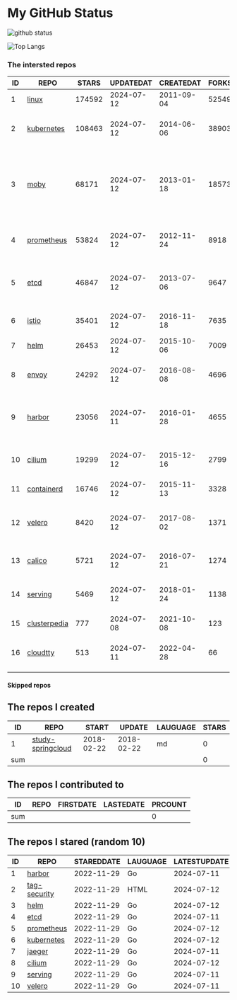 # My GitHub Status

<img src="https://github-readme-stats-1.yihong0618.vercel.app/api?username=daoqingniu&show_icons=true&&&hide_title=true&count_private=true" alt="github status" />

![Top Langs](https://github-readme-stats-1.yihong0618.vercel.app/api/top-langs/?username=daoqingniu&layout=compact)

<!--START_SECTION:github_repos-->
### The intersted repos
| ID |                              REPO                               | STARS  | UPDATEDAT  | CREATEDAT  | FORKSCOUNT |                                                DESCRIPTIONS                                                |
|----|-----------------------------------------------------------------|--------|------------|------------|------------|------------------------------------------------------------------------------------------------------------|
|  1 | [linux](https://github.com/torvalds/linux)                      | 174592 | 2024-07-12 | 2011-09-04 |      52549 | Linux kernel source tree                                                                                   |
|  2 | [kubernetes](https://github.com/kubernetes/kubernetes)          | 108463 | 2024-07-12 | 2014-06-06 |      38903 | Production-Grade Container Scheduling and Management                                                       |
|  3 | [moby](https://github.com/moby/moby)                            |  68171 | 2024-07-12 | 2013-01-18 |      18573 | The Moby Project - a collaborative project for the container ecosystem to assemble container-based systems |
|  4 | [prometheus](https://github.com/prometheus/prometheus)          |  53824 | 2024-07-12 | 2012-11-24 |       8918 | The Prometheus monitoring system and time series database.                                                 |
|  5 | [etcd](https://github.com/etcd-io/etcd)                         |  46847 | 2024-07-12 | 2013-07-06 |       9647 | Distributed reliable key-value store for the most critical data of a distributed system                    |
|  6 | [istio](https://github.com/istio/istio)                         |  35401 | 2024-07-12 | 2016-11-18 |       7635 | Connect, secure, control, and observe services.                                                            |
|  7 | [helm](https://github.com/helm/helm)                            |  26453 | 2024-07-12 | 2015-10-06 |       7009 | The Kubernetes Package Manager                                                                             |
|  8 | [envoy](https://github.com/envoyproxy/envoy)                    |  24292 | 2024-07-12 | 2016-08-08 |       4696 | Cloud-native high-performance edge/middle/service proxy                                                    |
|  9 | [harbor](https://github.com/goharbor/harbor)                    |  23056 | 2024-07-11 | 2016-01-28 |       4655 | An open source trusted cloud native registry project that stores, signs, and scans content.                |
| 10 | [cilium](https://github.com/cilium/cilium)                      |  19299 | 2024-07-12 | 2015-12-16 |       2799 | eBPF-based Networking, Security, and Observability                                                         |
| 11 | [containerd](https://github.com/containerd/containerd)          |  16746 | 2024-07-12 | 2015-11-13 |       3328 | An open and reliable container runtime                                                                     |
| 12 | [velero](https://github.com/vmware-tanzu/velero)                |   8420 | 2024-07-12 | 2017-08-02 |       1371 | Backup and migrate Kubernetes applications and their persistent volumes                                    |
| 13 | [calico](https://github.com/projectcalico/calico)               |   5721 | 2024-07-12 | 2016-07-21 |       1274 | Cloud native networking and network security                                                               |
| 14 | [serving](https://github.com/knative/serving)                   |   5469 | 2024-07-12 | 2018-01-24 |       1138 | Kubernetes-based, scale-to-zero, request-driven compute                                                    |
| 15 | [clusterpedia](https://github.com/clusterpedia-io/clusterpedia) |    777 | 2024-07-08 | 2021-10-08 |        123 | The Encyclopedia of Kubernetes clusters                                                                    |
| 16 | [cloudtty](https://github.com/cloudtty/cloudtty)                |    513 | 2024-07-11 | 2022-04-28 |         66 | A Friendly Kubernetes CloudShell (Web Terminal) !                                                          |



#### Skipped repos
<!--END_SECTION:github_repos-->

<!--START_SECTION:my_github-->
## The repos I created
| ID  |                                 REPO                                 |   START    |   UPDATE   | LAUGUAGE | STARS |
|-----|----------------------------------------------------------------------|------------|------------|----------|-------|
|   1 | [study-springcloud](https://github.com/daoqingniu/study-springcloud) | 2018-02-22 | 2018-02-22 | md       |     0 |
| sum |                                                                      |            |            |          |     0 |

## The repos I contributed to
| ID  | REPO | FIRSTDATE | LASTEDATE | PRCOUNT |
|-----|------|-----------|-----------|---------|
| sum |      |           |           |       0 |

## The repos I stared (random 10)
| ID |                          REPO                          | STAREDDATE | LAUGUAGE | LATESTUPDATE |
|----|--------------------------------------------------------|------------|----------|--------------|
|  1 | [harbor](https://github.com/goharbor/harbor)           | 2022-11-29 | Go       | 2024-07-11   |
|  2 | [tag-security](https://github.com/cncf/tag-security)   | 2022-11-29 | HTML     | 2024-07-12   |
|  3 | [helm](https://github.com/helm/helm)                   | 2022-11-29 | Go       | 2024-07-12   |
|  4 | [etcd](https://github.com/etcd-io/etcd)                | 2022-11-29 | Go       | 2024-07-11   |
|  5 | [prometheus](https://github.com/prometheus/prometheus) | 2022-11-29 | Go       | 2024-07-12   |
|  6 | [kubernetes](https://github.com/kubernetes/kubernetes) | 2022-11-29 | Go       | 2024-07-12   |
|  7 | [jaeger](https://github.com/jaegertracing/jaeger)      | 2022-11-29 | Go       | 2024-07-11   |
|  8 | [cilium](https://github.com/cilium/cilium)             | 2022-11-29 | Go       | 2024-07-12   |
|  9 | [serving](https://github.com/knative/serving)          | 2022-11-29 | Go       | 2024-07-11   |
| 10 | [velero](https://github.com/vmware-tanzu/velero)       | 2022-11-29 | Go       | 2024-07-11   |

<!--END_SECTION:my_github-->
